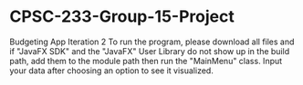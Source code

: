 # CPSC-233-Group-15-Project
Budgeting App
Iteration 2 
To run the program, please download all files and if "JavaFX SDK" and the "JavaFX" User Library do not show up in the build path, add them to the module path then run the "MainMenu" class. Input your data after choosing an option to see it visualized.
